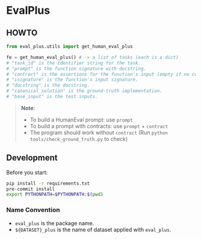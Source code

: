# EvalPlus

## HOWTO

```python
from eval_plus.utils import get_human_eval_plus

fe = get_human_eval_plus() # -> a list of tasks (each is a dict)
# "task_id" is the identifier string for the task.
# "prompt" is the function signature with docstring.
# "contract" is the assertions for the function's input (empty if no constraints).
# "isignature" is the function's input signature.
# "docstring" is the docstring.
# "canonical_solution" is the ground-truth implementation.
# "base_input" is the test inputs.
```

> **Note**:
> + To build a HumanEval prompt: use `prompt`
> + To build a prompt with contracts: use `prompt` + `contract`
> + The program should work without `contract` (Run `python tools/check_ground_truth.py` to check)

## Development

Before you start:

```bash
pip install -r requirements.txt
pre-commit install
export PYTHONPATH=$PYTHONPATH:$(pwd)
```

### Name Convention

- `eval_plus` is the package name.
- `${DATASET}_plus` is the name of dataset applied with `eval_plus`.
